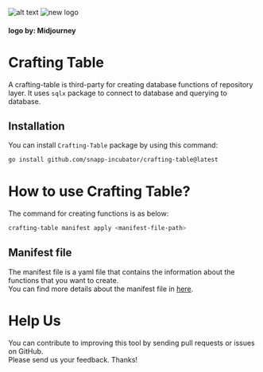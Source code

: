 ![alt text](https://user-images.githubusercontent.com/49960770/161902750-b853f8ad-5ab1-4676-9868-9be63ed3f8c3.jpeg)
![new logo](https://user-images.githubusercontent.com/49960770/212420359-aea418eb-e5e5-49b4-8564-8257d0cbae57.png)  
#### logo by: Midjourney


# Crafting Table
A crafting-table is third-party for creating database functions of repository layer.
It uses `sqlx` package to connect to database and querying to database.


## Installation
You can install `Crafting-Table` package by using this command:

```bash
go install github.com/snapp-incubator/crafting-table@latest
```

# How to use Crafting Table?
The command for creating functions is as below:

```bash
crafting-table manifest apply <manifest-file-path>
```


## Manifest file
The manifest file is a yaml file that contains the information about the functions that you want to create.  
You can find more details about the manifest file in [here]().


# Help Us
You can contribute to improving this tool by sending pull requests or issues on GitHub.  
Please send us your feedback. Thanks!
